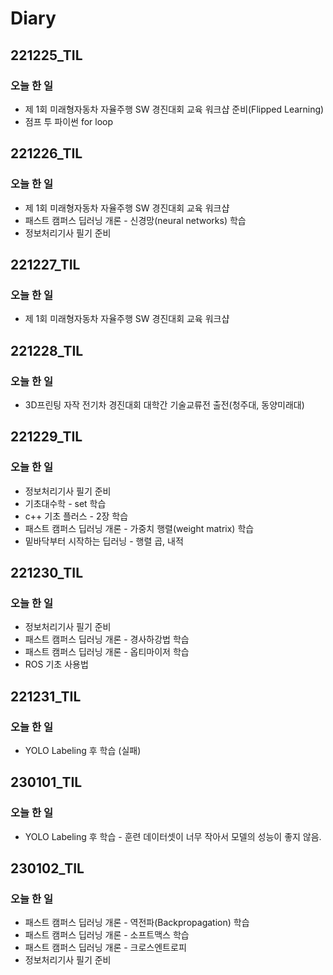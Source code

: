 # Diary

## 221225_TIL
### 오늘 한 일
* 제 1회 미래형자동차 자율주행 SW 경진대회 교육 워크샵 준비(Flipped Learning)
* 점프 투 파이썬 for loop

## 221226_TIL
### 오늘 한 일
* 제 1회 미래형자동차 자율주행 SW 경진대회 교육 워크샵
* 패스트 캠퍼스 딥러닝 개론 - 신경망(neural networks) 학습
* 정보처리기사 필기 준비

## 221227_TIL
### 오늘 한 일
* 제 1회 미래형자동차 자율주행 SW 경진대회 교육 워크샵

## 221228_TIL
### 오늘 한 일
* 3D프린팅 자작 전기차 경진대회 대학간 기술교류전 출전(청주대, 동양미래대)

## 221229_TIL
### 오늘 한 일
* 정보처리기사 필기 준비
* 기초대수학 - set 학습
* c++ 기초 플러스 - 2장 학습
* 패스트 캠퍼스 딥러닝 개론 - 가중치 행렬(weight matrix) 학습
* 밑바닥부터 시작하는 딥러닝 - 행렬 곱, 내적

## 221230_TIL
### 오늘 한 일
* 정보처리기사 필기 준비
* 패스트 캠퍼스 딥러닝 개론 - 경사하강법 학습
* 패스트 캠퍼스 딥러닝 개론 - 옵티마이저 학습
* ROS 기초 사용법

## 221231_TIL
### 오늘 한 일
* YOLO Labeling 후 학습 (실패)

## 230101_TIL
### 오늘 한 일
* YOLO Labeling 후 학습 - 훈련 데이터셋이 너무 작아서 모델의 성능이 좋지 않음.

## 230102_TIL
### 오늘 한 일
* 패스트 캠퍼스 딥러닝 개론 - 역전파(Backpropagation) 학습
* 패스트 캠퍼스 딥러닝 개론 - 소프트맥스 학습
* 패스트 캠퍼스 딥러닝 개론 - 크로스엔트로피
* 정보처리기사 필기 준비